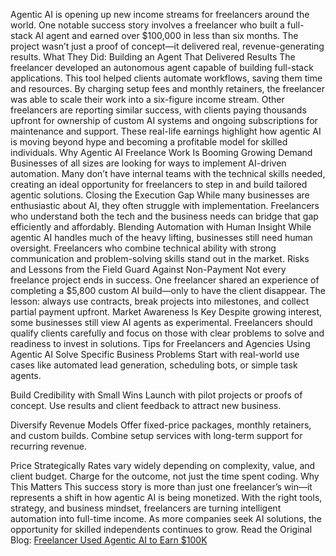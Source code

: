 Agentic AI is opening up new income streams for freelancers around the world. One notable success story involves a freelancer who built a full-stack AI agent and earned over $100,000 in less than six months. The project wasn’t just a proof of concept—it delivered real, revenue-generating results.
What They Did: Building an Agent That Delivered Results
The freelancer developed an autonomous agent capable of building full-stack applications. This tool helped clients automate workflows, saving them time and resources. By charging setup fees and monthly retainers, the freelancer was able to scale their work into a six-figure income stream.
Other freelancers are reporting similar success, with clients paying thousands upfront for ownership of custom AI systems and ongoing subscriptions for maintenance and support. These real-life earnings highlight how agentic AI is moving beyond hype and becoming a profitable model for skilled individuals.
Why Agentic AI Freelance Work Is Booming
Growing Demand
 Businesses of all sizes are looking for ways to implement AI-driven automation. Many don’t have internal teams with the technical skills needed, creating an ideal opportunity for freelancers to step in and build tailored agentic solutions.
Closing the Execution Gap
 While many businesses are enthusiastic about AI, they often struggle with implementation. Freelancers who understand both the tech and the business needs can bridge that gap efficiently and affordably.
Blending Automation with Human Insight
 While agentic AI handles much of the heavy lifting, businesses still need human oversight. Freelancers who combine technical ability with strong communication and problem-solving skills stand out in the market.
Risks and Lessons from the Field
Guard Against Non-Payment
 Not every freelance project ends in success. One freelancer shared an experience of completing a $5,800 custom AI build—only to have the client disappear. The lesson: always use contracts, break projects into milestones, and collect partial payment upfront.
Market Awareness Is Key
 Despite growing interest, some businesses still view AI agents as experimental. Freelancers should qualify clients carefully and focus on those with clear problems to solve and readiness to invest in solutions.
Tips for Freelancers and Agencies Using Agentic AI
Solve Specific Business Problems
 Start with real-world use cases like automated lead generation, scheduling bots, or simple task agents.


Build Credibility with Small Wins
 Launch with pilot projects or proofs of concept. Use results and client feedback to attract new business.


Diversify Revenue Models
 Offer fixed-price packages, monthly retainers, and custom builds. Combine setup services with long-term support for recurring revenue.


Price Strategically
 Rates vary widely depending on complexity, value, and client budget. Charge for the outcome, not just the time spent coding.
Why This Matters
This success story is more than just one freelancer’s win—it represents a shift in how agentic AI is being monetized. With the right tools, strategy, and business mindset, freelancers are turning intelligent automation into full-time income. As more companies seek AI solutions, the opportunity for skilled independents continues to grow.
Read the Original Blog: <a href="https://agamitechnologies.com/blog/freelancer-used-agentic-ai-to-earn-100k-dollar"> Freelancer Used Agentic AI to Earn $100K </a>
